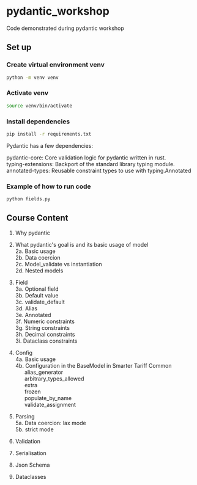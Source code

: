 # pydantic_workshop

Code demonstrated during pydantic workshop

## Set up

### Create virtual environment venv

```bash
python -m venv venv
```

### Activate venv

```bash
source venv/bin/activate
```

### Install dependencies

```bash
pip install -r requirements.txt
```

Pydantic has a few dependencies:

pydantic-core: Core validation logic for pydantic written in rust.  
typing-extensions: Backport of the standard library typing module.  
annotated-types: Reusable constraint types to use with typing.Annotated

### Example of how to run code

```bash
python fields.py
```

## Course Content

1. Why pydantic

2. What pydantic's goal is and its basic usage of model  
   2a. Basic usage  
   2b. Data coercion  
   2c. Model_validate vs instantiation  
   2d. Nested models

3. Field  
   3a. Optional field  
   3b. Default value  
   3c. validate_default  
   3d. Alias  
   3e. Annotated  
   3f. Numeric constraints  
   3g. String constraints  
   3h. Decimal constraints  
   3i. Dataclass constraints

4. Config  
   4a. Basic usage  
   4b. Configuration in the BaseModel in Smarter Tariff Common  
      &nbsp;&nbsp;&nbsp;&nbsp;&nbsp;&nbsp;alias_generator  
      &nbsp;&nbsp;&nbsp;&nbsp;&nbsp;&nbsp;arbitrary_types_allowed  
      &nbsp;&nbsp;&nbsp;&nbsp;&nbsp;&nbsp;extra  
      &nbsp;&nbsp;&nbsp;&nbsp;&nbsp;&nbsp;frozen  
      &nbsp;&nbsp;&nbsp;&nbsp;&nbsp;&nbsp;populate_by_name  
      &nbsp;&nbsp;&nbsp;&nbsp;&nbsp;&nbsp;validate_assignment

5. Parsing  
   5a. Data coercion: lax mode  
   5b. strict mode

6. Validation
7. Serialisation
8. Json Schema
9. Dataclasses
